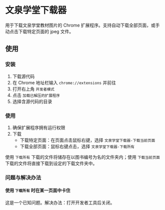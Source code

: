 # 文泉学堂下载器

用于下载文泉学堂教材图片的 Chrome 扩展程序。支持自动下载全部页面，或手动点击下载特定页面的 jpeg 文件。

## 使用

### 安装

1. 下载源代码
2. 在 Chrome 地址栏输入 `chrome://extensions` 并前往
3. 打开右上角 `开发者模式`
4. 点击 `加载已解压的扩展程序`
5. 选择含源代码的目录

### 使用

1. 确保扩展程序拥有运行权限
2. 下载
   - 下载特定页面：在页面点击鼠标右键，选择 `文泉学堂下载器-下载当前页面`
   - 下载全部页面：鼠标右键点击，选择 `文泉学堂下载器-下载所有`

使用 `下载所有` 下载的文件将储存在以图书编号为名的文件夹内；使用 `下载当前页面` 下载的文件将直接下载到设定的下载文件夹中。

### 问题与解决办法

#### 使用 `下载所有` 时在某一页面中卡住

这是一个已知问题。解决办法：打开开发者工具后关闭。